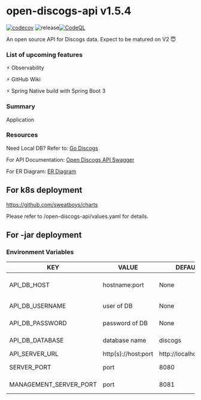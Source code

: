 [//]: # (x-release-please-start-version)

# open-discogs-api v1.5.4

[//]: # (x-release-please-end)
[![codecov](https://codecov.io/gh/sweatboys/open-discogs-api/branch/main/graph/badge.svg?token=KXW8GU8DIY)](https://codecov.io/gh/sweatboys/open-discogs-api)
![release](https://github.com/sweatboys/open-discogs-api/actions/workflows/release.yml/badge.svg)[![CodeQL](https://github.com/sweatboys/open-discogs-api/actions/workflows/codeql.yml/badge.svg)](https://github.com/sweatboys/open-discogs-api/actions/workflows/codeql.yml)

An open source API for Discogs data. Expect to be matured on V2 😇

### List of upcoming features
⚡︎ Observability

⚡︎ GitHub Wiki

⚡︎ Spring Native build with Spring Boot 3

### Summary
Application

### Resources
Need Local DB? Refer to: [Go Discogs](https://github.com/state303/go-discogs)

For API Documentation: [Open Discogs API Swagger](https://api.opendiscogs.com/)

For ER Diagram: [ER Diagram](https://dbdocs.io/state303/OpenDiscogs)

## For k8s deployment
https://github.com/sweatboys/charts

Please refer to /open-discogs-api/values.yaml for details.

## For -jar deployment 
### Environment Variables
| KEY                    | VALUE               | DEFAULT               | DESC                          |
|------------------------|---------------------|-----------------------|-------------------------------|
| API_DB_HOST            | hostname:port       | None                  | Don't add r2dbc:// or jdbc:// |
| API_DB_USERNAME        | user of DB          | None                  | Read Only user                |
| API_DB_PASSWORD        | password of DB      | None                  | Password for the user         |
| API_DB_DATABASE        | database name       | discogs               | Database name                 |
| API_SERVER_URL         | http(s)://host:port | http://localhost:8080 | Deployment                    |
| SERVER_PORT            | port                | 8080                  | Application Port              |
| MANAGEMENT_SERVER_PORT | port                | 8081                  | Management Port               |



